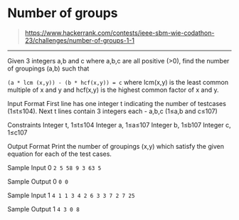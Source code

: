 # Number of groups

> https://www.hackerrank.com/contests/ieee-sbm-wie-codathon-23/challenges/number-of-groups-1-1

---

Given 3 integers a,b and c where a,b,c are all positive (>0), find the number of groupings (a,b) such that

`(a * lcm (x,y)) - (b * hcf(x,y)) = c`
where lcm(x,y) is the least common multiple of x and y and hcf(x,y) is the highest common factor of x and y.

Input Format
First line has one integer t indicating the number of testcases (1≤t≤104).
Next t lines contain 3 integers each - a,b,c (1≤a,b and c≤107)

Constraints
Integer t, 1≤t≤104
Integer a, 1≤a≤107
Integer b, 1≤b107
Integer c, 1≤c107

Output Format
Print the number of groupings (x,y) which satisfy the given equation for each of the test cases.

Sample Input 0
`
2
5 58 9
3 63 5
`

Sample Output 0
`
0
0
`

Sample Input 1
`
4
1 1 3
4 2 6
3 3 7
2 7 25
`

Sample Output 1
`
4
3
0
8
`
